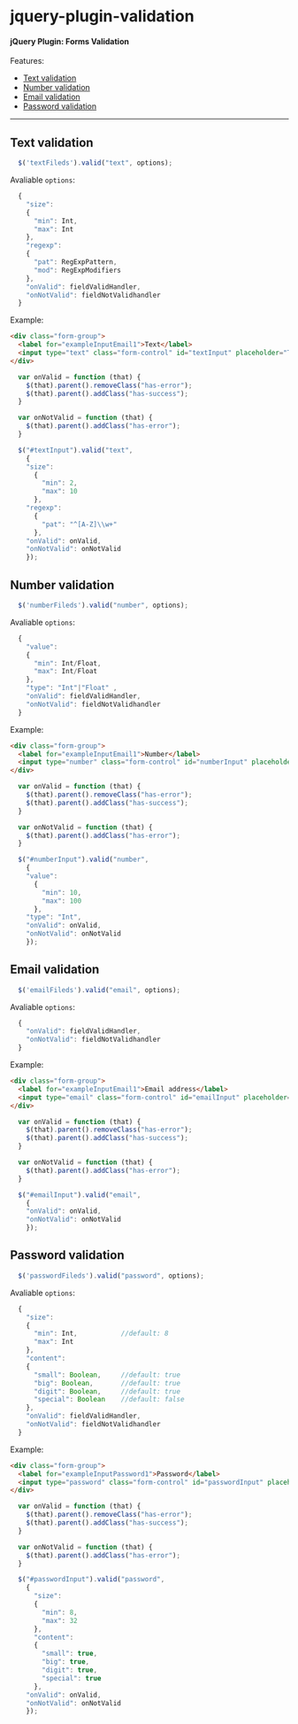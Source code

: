 # jquery-plugin-validation

#### jQuery Plugin: Forms Validation

Features:

* [Text validation](#text-validation)
* [Number validation](#number-validation)
* [Email validation](#email-validation)
* [Password validation](#password-validation)

***

## Text validation

```js
  $('textFileds').valid("text", options);
```

Avaliable `options`:

```js
  {
    "size":
    {
      "min": Int,
      "max": Int
    },
    "regexp":
    {
      "pat": RegExpPattern,
      "mod": RegExpModifiers
    },
    "onValid": fieldValidHandler,
    "onNotValid": fieldNotValidhandler
  }
```

Example:

```html
<div class="form-group">
  <label for="exampleInputEmail1">Text</label>
  <input type="text" class="form-control" id="textInput" placeholder="Text">
</div>
```

```js
  var onValid = function (that) {
    $(that).parent().removeClass("has-error");
    $(that).parent().addClass("has-success");
  }

  var onNotValid = function (that) {
    $(that).parent().addClass("has-error");
  }

  $("#textInput").valid("text", 
    { 
    "size": 
      { 
        "min": 2, 
        "max": 10 
      }, 
    "regexp": 
      {
        "pat": "^[A-Z]\\w+"
      },
    "onValid": onValid,
    "onNotValid": onNotValid 
    });
```

## Number validation

```js
  $('numberFileds').valid("number", options);
```

Avaliable `options`:

```js
  {
    "value":
    {
      "min": Int/Float,
      "max": Int/Float
    },
    "type": "Int"|"Float" ,
    "onValid": fieldValidHandler,
    "onNotValid": fieldNotValidhandler
  }
```

Example:

```html
<div class="form-group">
  <label for="exampleInputEmail1">Number</label>
  <input type="number" class="form-control" id="numberInput" placeholder="Number">
</div>
```

```js
  var onValid = function (that) {
    $(that).parent().removeClass("has-error");
    $(that).parent().addClass("has-success");
  }

  var onNotValid = function (that) {
    $(that).parent().addClass("has-error");
  }

  $("#numberInput").valid("number", 
    { 
    "value": 
      { 
        "min": 10, 
        "max": 100 
      }, 
    "type": "Int",
    "onValid": onValid,
    "onNotValid": onNotValid 
    });
```

## Email validation

```js
  $('emailFileds').valid("email", options);
```

Avaliable `options`:

```js
  {
    "onValid": fieldValidHandler,
    "onNotValid": fieldNotValidhandler
  }
```

Example:

```html
<div class="form-group">
  <label for="exampleInputEmail1">Email address</label>
  <input type="email" class="form-control" id="emailInput" placeholder="Email">
</div>
```

```js
  var onValid = function (that) {
    $(that).parent().removeClass("has-error");
    $(that).parent().addClass("has-success");
  }

  var onNotValid = function (that) {
    $(that).parent().addClass("has-error");
  }

  $("#emailInput").valid("email", 
    { 
    "onValid": onValid,
    "onNotValid": onNotValid 
    });
```

## Password validation

```js
  $('passwordFileds').valid("password", options);
```

Avaliable `options`:

```js
  {
    "size":
    {
      "min": Int,           //default: 8
      "max": Int
    }, 
    "content":
    {
      "small": Boolean,     //default: true 
      "big": Boolean,       //default: true
      "digit": Boolean,     //default: true
      "special": Boolean    //default: false
    },
    "onValid": fieldValidHandler,
    "onNotValid": fieldNotValidhandler
  }
```

Example:

```html
<div class="form-group">
  <label for="exampleInputPassword1">Password</label>
  <input type="password" class="form-control" id="passwordInput" placeholder="Password">
</div>
```

```js
  var onValid = function (that) {
    $(that).parent().removeClass("has-error");
    $(that).parent().addClass("has-success");
  }

  var onNotValid = function (that) {
    $(that).parent().addClass("has-error");
  }

  $("#passwordInput").valid("password", 
    {     
      "size":
      {
        "min": 8,
        "max": 32
      }, 
      "content":
      {
        "small": true,
        "big": true,
        "digit": true,
        "special": true
      },
    "onValid": onValid,
    "onNotValid": onNotValid 
    });
```
